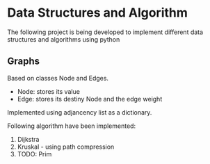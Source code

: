 # Data Structures and Algorithm
The following project is being developed to implement different data structures and algorithms using python
## Graphs
Based on classes Node and Edges.
- Node: stores its value
- Edge: stores its destiny Node and the edge weight

Implemented using adjancency list as a dictionary.

Following algorithm have been implemented:
1) Dijkstra
2) Kruskal - using path compression
3) TODO: Prim